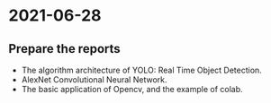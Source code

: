 # 2021-06-28
## Prepare the reports
* The algorithm architecture of YOLO: Real Time Object Detection.
* AlexNet Convolutional Neural Network.
* The basic application of Opencv, and the example of colab.